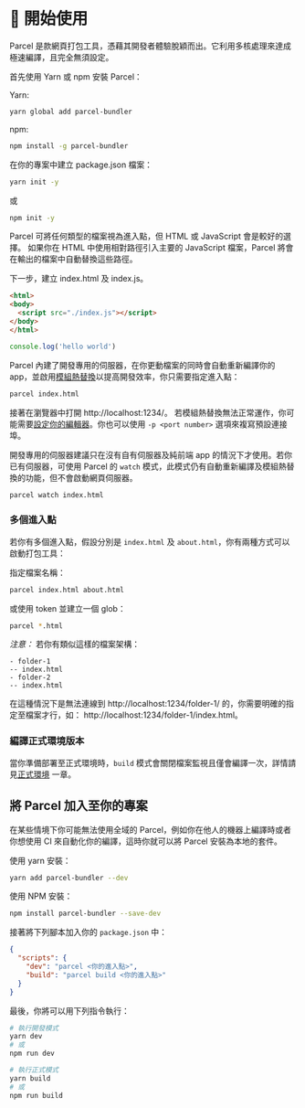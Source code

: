 # 🚀 開始使用

Parcel 是款網頁打包工具，憑藉其開發者體驗脫穎而出。它利用多核處理來達成極速編譯，且完全無須設定。

首先使用 Yarn 或 npm 安裝 Parcel：

Yarn:

```bash
yarn global add parcel-bundler
```

npm:

```bash
npm install -g parcel-bundler
```

在你的專案中建立 package.json 檔案：

```bash
yarn init -y
```

或

```bash
npm init -y
```

Parcel 可將任何類型的檔案視為進入點，但 HTML 或 JavaScript 會是較好的選擇。
如果你在 HTML 中使用相對路徑引入主要的 JavaScript 檔案，Parcel 將會在輸出的檔案中自動替換這些路徑。

下一步，建立 index.html 及 index.js。

```html
<html>
<body>
  <script src="./index.js"></script>
</body>
</html>
```

```javascript
console.log('hello world')
```

Parcel 內建了開發專用的伺服器，在你更動檔案的同時會自動重新編譯你的 app，並啟用[模組熱替換](hmr.html)以提高開發效率，你只需要指定進入點：

```bash
parcel index.html
```

接著在瀏覽器中打開 http://localhost:1234/。
若模組熱替換無法正常運作，你可能需要[設定你的編輯器](hmr.html#safe-write)。你也可以使用 `-p <port number>` 選項來複寫預設連接埠。

開發專用的伺服器建議只在沒有自有伺服器及純前端 app 的情況下才使用。若你已有伺服器，可使用 Parcel 的 `watch` 模式，此模式仍有自動重新編譯及模組熱替換的功能，但不會啟動網頁伺服器。

```bash
parcel watch index.html
```

### 多個進入點

若你有多個進入點，假設分別是 `index.html` 及 `about.html`，你有兩種方式可以啟動打包工具：

指定檔案名稱：

```bash
parcel index.html about.html
```

或使用 token 並建立一個 glob：

```bash
parcel *.html
```

_注意：_ 若你有類似這樣的檔案架構：

```
- folder-1
-- index.html
- folder-2
-- index.html
```

在這種情況下是無法連線到 http://localhost:1234/folder-1/ 的，你需要明確的指定至檔案才行，如： http://localhost:1234/folder-1/index.html。

### 編譯正式環境版本

當你準備部署至正式環境時，`build` 模式會關閉檔案監視且僅會編譯一次，詳情請見[正式環境](production.html) 一章。

## 將 Parcel 加入至你的專案

在某些情境下你可能無法使用全域的 Parcel，例如你在他人的機器上編譯時或者你想使用 CI 來自動化你的編譯，這時你就可以將 Parcel 安裝為本地的套件。

使用 yarn 安裝：

```bash
yarn add parcel-bundler --dev
```

使用 NPM 安裝：

```bash
npm install parcel-bundler --save-dev
```

接著將下列腳本加入你的 `package.json` 中：

```json
{
  "scripts": {
    "dev": "parcel <你的進入點>",
    "build": "parcel build <你的進入點>"
  }
}
```

最後，你將可以用下列指令執行：

```bash
# 執行開發模式
yarn dev
# 或
npm run dev

# 執行正式模式
yarn build
# 或
npm run build
```

